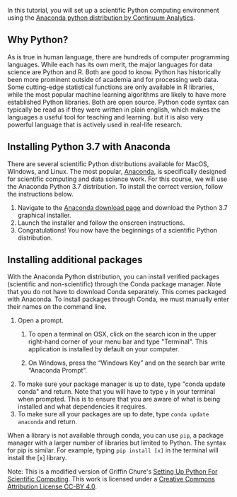 In this tutorial, you will set up a scientific Python computing environment using the [Anaconda python distribution by Continuum Analytics](https://www.continuum.io/downloads).

## Why Python?
As is true in human language, there are hundreds of computer programming languages. While each has its own merit, the major languages for data science are Python and R. Both are good to know. Python has historically been more prominent outside of academia and for processing web data. Some cutting-edge statistical functions are only available in R libraries, while the most popular machine learning algorithms are likely to have more established Python libraries. Both are open source. Python code syntax can typically be read as if they were written in plain english, which makes the languages a useful tool for teaching and learning. but it is also very powerful language that is actively used in real-life research.



## Installing Python 3.7 with Anaconda

There are several scientific Python distributions available for MacOS, Windows, and Linux. The  most popular, [Anaconda](https://www.continuum.io/why-anaconda), is specifically designed for scientific computing and data science work. For this course, we will use the Anaconda Python 3.7 distribution. To install the correct version, follow the instructions below.
1. Navigate to the [Anaconda download page](https://www.anaconda.com/distribution/#download-section) and download the Python 3.7 graphical installer.
2. Launch the installer and follow the onscreen instructions.
3. Congratulations! You now have the beginnings of a scientific Python distribution.


## Installing additional packages
With the Anaconda Python distribution, you can install verified packages (scientific and non-scientific) through the Conda package manager. Note that you do not have to download Conda separately. This comes packaged with Anaconda. To install packages through Conda, we must manually enter their names on the command line.

1. Open  a prompt.
   1. To open a terminal on OSX, click on the search icon in the upper right-hand corner of your menu bar and type "Terminal". This application is installed by default on your computer.

   2. On Windows,  press the “Windows Key” and on the search bar write “Anaconda Prompt”.
2. To make sure your package manager is up to date, type "conda update conda" and return. Note that you will have to type `y` in your terminal when prompted. This is to ensure that you are aware of what is being installed and what dependencies it requires.
3. To make sure all your packages are up to date, type `conda update anaconda` and return.

When a library is not available through conda, you can use `pip`, a package manager with a larger number of libraries but limited to Python.  The syntax for pip is similar. For example, typing `pip install [x]` in the terminal will install the [x] library.









Note: This is a modified version of Griffin Chure's [Setting Up Python For Scientific Computing](http://bi1.caltech.edu/code/t0a_setting_up_python.html). This work is licensed under a [Creative Commons Attribution License CC-BY 4.0](https://creativecommons.org/licenses/by/4.0/).
